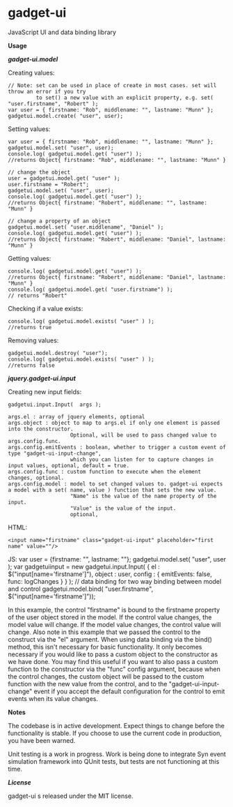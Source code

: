 gadget-ui
=========

JavaScript UI and data binding library


**Usage**

***gadget-ui.model***

Creating values:

    // Note: set can be used in place of create in most cases. set will throw an error if you try 
             to set() a new value with an explicit property, e.g. set( "user.firstname", "Robert" );
    var user = { firstname: "Rob", middlename: "", lastname: "Munn" };
    gadgetui.model.create( "user", user);	

Setting values:

    var user = { firstname: "Rob", middlename: "", lastname: "Munn" };
    gadgetui.model.set( "user", user);
    console.log( gadgetui.model.get( "user") );
    //returns Object{ firstname: "Rob", middlename: "", lastname: "Munn" }
    
    // change the object
    user = gadgetui.model.get( "user" );
    user.firstname = "Robert";
    gadgetui.model.set( "user", user);
    console.log( gadgetui.model.get( "user") );
    //returns Object{ firstname: "Robert", middlename: "", lastname: "Munn" }
        
    // change a property of an object
    gadgetui.model.set( "user.middlename", "Daniel" );
    console.log( gadgetui.model.get( "user") );
    //returns Object{ firstname: "Robert", middlename: "Daniel", lastname: "Munn" }    

Getting values:

    console.log( gadgetui.model.get( "user") );
    //returns Object{ firstname: "Robert", middlename: "Daniel", lastname: "Munn" }
    console.log( gadgetui.model.get( "user.firstname") );
	// returns "Robert"
	
Checking if a value exists:

	console.log( gadgetui.model.exists( "user" ) );
	//returns true	
	
Removing values:

	gadgetui.model.destroy( "user");
	console.log( gadgetui.model.exists( "user" ) );
	//returns false
	
***jquery.gadget-ui.input***
	
Creating new input fields:

	gadgetui.input.Input(  args );
	
	args.el : array of jquery elements, optional
	args.object : object to map to args.el if only one element is passed into the constructor. 
						Optional, will be used to pass changed value to args.config.func.
	args.config.emitEvents : boolean, whether to trigger a custom event of type "gadget-ui-input-change", 
						which you can listen for to capture changes in input values, optional, default = true.
	args.config.func : custom function to execute when the element changes, optional.
	args.config.model : model to set changed values to. gadget-ui expects a model with a set( name, value ) function that sets the new value. 
						"Name" is the value of the name property of the input. 
						"Value" is the value of the input.
						optional, 

HTML:

	<input name="firstname" class="gadget-ui-input" placeholder="first name" value=""/>

JS:
    var user = {firstname: "", lastname: ""};
    gadgetui.model.set( "user", user );
    var gadgetuiinput = new gadgetui.input.Input( { el : $("input[name='firstname']"), object : user, config : { emitEvents: false, func: logChanges } } );
    // data binding for two way binding between model and control
    gadgetui.model.bind( "user.firstname", $("input[name='firstname']"));

In this example, the control "firstname" is bound to the firstname property of the user object stored in the model. If the control value changes, the model value will change. If the
model value changes, the control value will change. Also note in this example that we passed the control to the construct via the "el" argument. When using data binding via the bind()
method, this isn't necessary for basic functionality. It only becomes necessary if you would like to pass a custom object to the constructor as we have done. You may find this useful
if you want to also pass a custom function to the constructor via the "func" config argument, because when the control changes, the custom object will be passed to the custom function
with the new value from the control, and to the "gadget-ui-input-change" event if you accept the default configuration for the control to emit events when its value changes. 


**Notes**

The codebase is in active development. Expect things to change before the functionality is stable. If you choose to use the current code in production, you have been warned.

Unit testing is a work in progress. Work is being done to integrate Syn event simulation framework into QUnit tests, but tests are not functioning at this time.

***License*** 

gadget-ui s released under the MIT license.